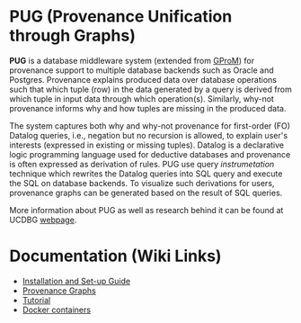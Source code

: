 <!-- [![analytics](http://www.google-analytics.com/collect?v=1&t=pageview&_s=1&dl=https%3A%2F%2Fgithub.com%2FIITDBGroup%2Fgprom%2Fmain&_u=MAC~&cid=123456789&tid=UA-92255635-2)]()
[![Build Status](https://travis-ci.org/IITDBGroup/gprom.svg?branch=master)](https://travis-ci.org/IITDBGroup/gprom)
 -->

# PUG (Provenance Unification through Graphs)

**PUG** is a database middleware system (extended from [GProM](https://github.com/IITDBGroup/PUG)) for provenance support to multiple database backends such as Oracle and Postgres. Provenance explains produced data over database operations such that which tuple (row) in the data generated by a query is derived from which tuple in input data through which operation(s). Similarly, why-not provenance informs why and how tuples are missing in the produced data. 

The system captures both why and why-not provenance for first-order (FO) Datalog queries, i.e., negation but no recursion is allowed, to explain user's interests (expressed in existing or missing tuples). Datalog is a declarative logic programming language used for deductive databases and provenance is often expressed as derivation of rules. PUG use query *instrumetation* technique which rewrites the Datalog queries into SQL query and execute the SQL on database backends. To visualize such derivations for users, provenance graphs can be generated based on the result of SQL queries. 

More information about PUG as well as research behind it can be found at UCDBG [webpage](https://sites.google.com/view/ucdbg). 

<!-- GProM provides an interactive shell `gprom`, a C library `libgprom`, and a JDBC driver. -->

<!-- 
# Online Demos

* [Online Demo for PUG Provenance Graph Explorer](http://ec2-18-218-236-30.us-east-2.compute.amazonaws.com:5000/)
 -->

# Documentation (Wiki Links)

* [Installation and Set-up Guide](https://github.com/UCDBG/PUG/wiki/installation)
* [Provenance Graphs](https://github.com/UCDBG/PUG/wiki/provenancegraphs)
* [Tutorial](https://github.com/UCDBG/PUG/wiki/tutorial)
* [Docker containers](https://github.com/UCDBG/PUG/wiki/docker)

<!-- 
# Features

+ Flexible on-demand provenance capture and querying for SQL queries using language-level instrumentation, i.e., by running SQL queries.
+ Retroactive provenance capture for transactions using reenactment. Notably, our approach requires no changes to the transactional workload and underlying DBMS
+ Produce provenance graphs for Datalog queries that explain why (provenance) or why-not (missing answers) a tuple is in the result of a Datalog query
+ Heuristic and cost-based optimization for queries instrumented for provenance capture
+ Export of database provenance into the WWW PROV standard format
 -->